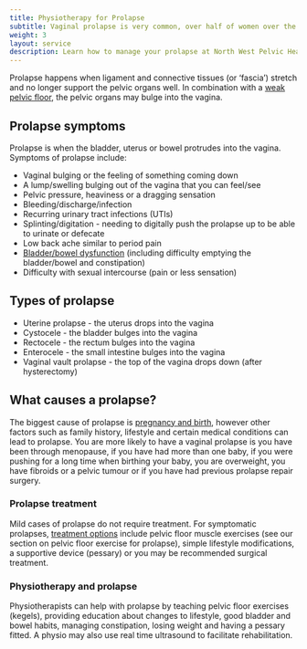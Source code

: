 ```yaml
---
title: Physiotherapy for Prolapse
subtitle: Vaginal prolapse is very common, over half of women over the age of 50 have some degree of prolapse, but many do not have any symptoms.
weight: 3
layout: service
description: Learn how to manage your prolapse at North West Pelvic Health. Vaginal prolapse is very common, over half of women over the age of 50 have some degree of prolapse.
---
```


Prolapse happens when ligament and connective tissues (or ‘fascia’) stretch and no longer support the pelvic organs well. In combination with a [weak pelvic floor](/services/pelvic-floor/), the pelvic organs may bulge into the vagina. 

## Prolapse symptoms

Prolapse is when the bladder, uterus or bowel protrudes into the vagina. Symptoms of prolapse include:

- Vaginal bulging or the feeling of something coming down
- A lump/swelling bulging out of the vagina that you can feel/see
- Pelvic pressure, heaviness or a dragging sensation
- Bleeding/discharge/infection
- Recurring urinary tract infections (UTIs)
- Splinting/digitation - needing to digitally push the prolapse up to be able to urinate or defecate
- Low back ache similar to period pain
- [Bladder/bowel dysfunction](/services/bladder-and-bowel/) (including difficulty emptying the bladder/bowel and constipation)
- Difficulty with sexual intercourse (pain or less sensation)

## Types of prolapse 

- Uterine prolapse - the uterus drops into the vagina
- Cystocele - the bladder bulges into the vagina
- Rectocele - the rectum bulges into the vagina
- Enterocele - the small intestine bulges into the vagina
- Vaginal vault prolapse - the top of the vagina drops down (after hysterectomy)

## What causes a prolapse?

The biggest cause of prolapse is [pregnancy and birth](/services/post-natal-checks/), however other factors such as family history, lifestyle and certain medical conditions can lead to prolapse. You are more likely to have a vaginal prolapse is you have been through menopause, if you have had more than one baby, if you were pushing for a long time when birthing your baby, you are overweight, you have fibroids or a pelvic tumour or if you have had previous prolapse repair surgery. 

### Prolapse treatment

Mild cases of prolapse do not require treatment. For symptomatic prolapses, [treatment options](/book-appointment/) include pelvic floor muscle exercises (see our section on pelvic floor exercise for prolapse), simple lifestyle modifications, a supportive device (pessary) or you may be recommended surgical treatment. 

### Physiotherapy and prolapse

Physiotherapists can help with prolapse by teaching pelvic floor exercises (kegels), providing education about changes to lifestyle, good bladder and bowel habits, managing constipation, losing weight and having a pessary fitted. A physio may also use real time ultrasound to facilitate rehabilitation.
